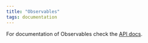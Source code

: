 ```yaml
---
title: "Observables"
tags: documentation
---
```


For documentation of Observables check the [API docs](http://lukajcb.github.io/rxscala-js/latest/api/rxscalajs/Observable.html).
